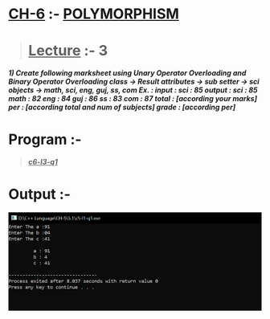 # <u>CH-6</u> :- <u>POLYMORPHISM</u>

><u>Lecture</u> :- 3
>===

***1) Create following marksheet using Unary Operator Overloading and Binary Operator Overloading class                -> Result
attributes        -> sub
setter               -> sci
objects            -> math, sci, eng, guj, ss, com
Ex. : 
 input :                            sci : 85
 output :
                           sci     : 85
                            math : 82
                            eng    : 84
                            guj     : 86
                            ss       : 83
                            com   : 87
                            total   : [according your marks]
                            per     : [according total and num of subjects]
                            grade : [according per]***

Program :-
===

><u>***c6-l3-q1***</u>

# Output :-

<img src="https://github.com/maulikkikani/CPP/blob/master/CH-5/5.1/photo/5.1.png" hight="200px" alt="image to loded">